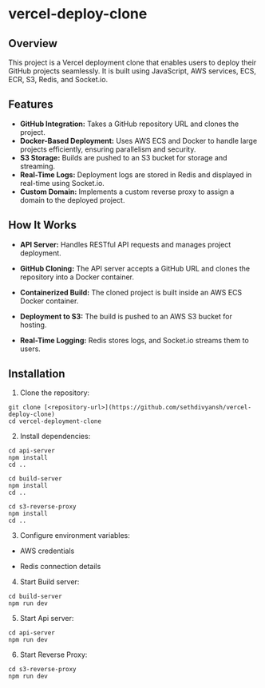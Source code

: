# vercel-deploy-clone

## Overview
This project is a Vercel deployment clone that enables users to deploy their GitHub projects seamlessly. It is built using JavaScript, AWS services, ECS, ECR, S3, Redis, and Socket.io.

## Features
- **GitHub Integration:** Takes a GitHub repository URL and clones the project.
- **Docker-Based Deployment:** Uses AWS ECS and Docker to handle large projects efficiently, ensuring parallelism and security.
- **S3 Storage:** Builds are pushed to an S3 bucket for storage and streaming.
- **Real-Time Logs:** Deployment logs are stored in Redis and displayed in real-time using Socket.io.
- **Custom Domain:** Implements a custom reverse proxy to assign a domain to the deployed project.

## How It Works
- **API Server:** Handles RESTful API requests and manages project deployment.

- **GitHub Cloning:** The API server accepts a GitHub URL and clones the repository into a Docker container.

- **Containerized Build:** The cloned project is built inside an AWS ECS Docker container.

- **Deployment to S3:** The build is pushed to an AWS S3 bucket for hosting.

- **Real-Time Logging:** Redis stores logs, and Socket.io streams them to users.

## Installation

1. Clone the repository:

```
git clone [<repository-url>](https://github.com/sethdivyansh/vercel-deploy-clone)
cd vercel-deployment-clone
```

2. Install dependencies:
```
cd api-server
npm install
cd ..

cd build-server
npm install
cd ..

cd s3-reverse-proxy
npm install
cd ..
```

3. Configure environment variables:

- AWS credentials

- Redis connection details

4. Start Build server:

```
cd build-server
npm run dev
```

5. Start Api server:

```
cd api-server
npm run dev
```

6. Start Reverse Proxy:

```
cd s3-reverse-proxy
npm run dev
```

